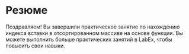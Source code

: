 # Резюме

Поздравляем! Вы завершили практическое занятие по нахождению индекса вставки в отсортированном массиве на основе функции. Вы можете выполнить больше практических занятий в LabEx, чтобы повысить свои навыки.
